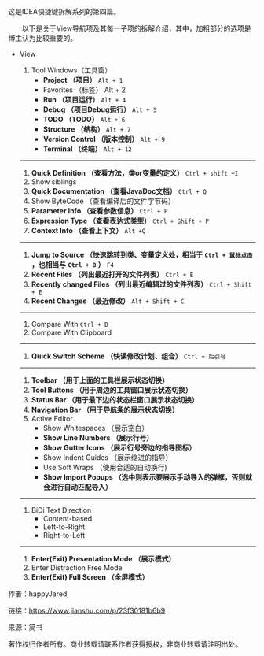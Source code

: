 这是IDEA快捷键拆解系列的第四篇。

  以下是关于View导航项及其每一子项的拆解介绍，其中，加粗部分的选项是博主认为比较重要的。

* View
  1. Tool Windows（工具窗）
     * **Project （项目）**
       `Alt + 1`
     * Favorites （标签） Alt + 2
     * **Run （项目运行）**
       `Alt + 4`
     * **Debug （项目Debug运行）**
       `Alt + 5`
     * **TODO （TODO）**
       `Alt + 6`
     * **Structure （结构）**
       `Alt + 7`
     * **Version Control （版本控制）**
       `Alt + 9`
     * **Terminal （终端）**
       `Alt + 12`

  ---

  1. **Quick Definition （查看方法，类or变量的定义）**
     `Ctrl + shift +I`
  2. Show siblings
  3. **Quick Documentation （查看JavaDoc文档）**
     `Ctrl + Q`
  4. Show ByteCode （查看编译后的文件字节码）
  5. **Parameter Info （查看参数信息）**
     `Ctrl + P`
  6. **Expression Type （查看表达式类型）**
     `Ctrl + Shift + P`
  7. **Context Info （查看上下文）**
     `Alt +Q`

  ---

  1. **Jump to Source （快速跳转到类、变量定义处，相当于**
     **`Ctrl + 鼠标点击`**
     **，也相当与**
     **`Ctrl + B`**
     **）**
     `F4`
  2. **Recent Files （列出最近打开的文件列表）**
     `Ctrl + E`
  3. **Recently changed Files （列出最近编辑过的文件列表）**
     `Ctrl + Shift + E`
  4. **Recent Changes （最近修改）**
     `Alt + Shift + C`

  ---

  1. Compare With 
     `Ctrl + D`
  2. Compare With Clipboard

  ---

  1. **Quick Switch Scheme （快读修改计划、组合）**
     `Ctrl + 后引号`

  ---

  1. **Toolbar （用于上面的工具栏展示状态切换）**
  2. **Tool Buttons （用于周边的工具窗口展示状态切换）**
  3. **Status Bar （用于最下边的状态栏窗口展示状态切换）**
  4. **Navigation Bar （用于导航条的展示状态切换）**
  5. Active Editor
     * Show Whitespaces （展示空白）
     * **Show Line Numbers （展示行号）**
     * **Show Gutter Icons （展示行号旁边的指导图标）**
     * Show Indent Guides （展示缩进的指导）
     * Use Soft Wraps （使用合适的自动换行\)
     * **Show Import Popups （选中则表示要展示手动导入的弹框，否则就会进行自动匹配导入）**

  ---

  1. BiDi Text Direction
     * Content-based
     * Left-to-Right
     * Right-to-Left

  ---

  1. **Enter\(Exit\) Presentation Mode （展示模式）**
  2. Enter Distraction Free Mode
  3. **Enter\(Exit\) Full Screen （全屏模式）**

  


  


作者：happyJared

  


链接：https://www.jianshu.com/p/23f30181b6b9

  


来源：简书

  


著作权归作者所有。商业转载请联系作者获得授权，非商业转载请注明出处。

